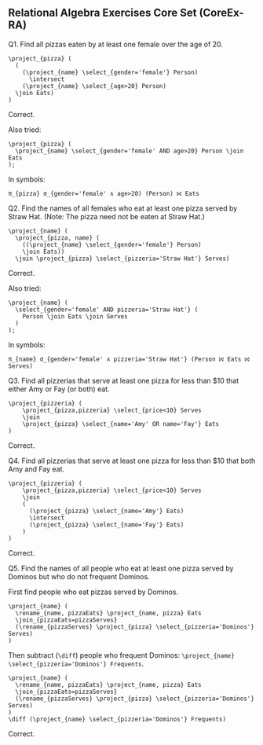 ## Relational Algebra Exercises Core Set (CoreEx-RA)

Q1. Find all pizzas eaten by at least one female over the age of 20. 

~~~
\project_{pizza} (
  (
    (\project_{name} \select_{gender='female'} Person)
      \intersect
    (\project_{name} \select_{age>20} Person)
  \join Eats)
)
~~~

Correct.

Also tried:

~~~
\project_{pizza} (
  \project_{name} \select_{gender='female' AND age>20} Person \join Eats
);
~~~

In symbols:

    π_{pizza} σ_{gender='female' ∧ age>20) (Person) ⨝ Eats

Q2. Find the names of all females who eat at least one pizza served by Straw Hat. (Note: The pizza need not be eaten at Straw Hat.)

~~~
\project_{name} (
  \project_{pizza, name} (
    ((\project_{name} \select_{gender='female'} Person)
    \join Eats))
  \join \project_{pizza} \select_{pizzeria='Straw Hat'} Serves)
~~~

Correct.

Also tried:

~~~
\project_{name} (
  \select_{gender='female' AND pizzeria='Straw Hat'} (
    Person \join Eats \join Serves
  )
);
~~~

In symbols:

    π_{name} σ_{gender='female' ∧ pizzeria='Straw Hat'} (Person ⨝ Eats ⨝ Serves)

Q3. Find all pizzerias that serve at least one pizza for less than $10 that either Amy or Fay (or both) eat. 

~~~
\project_{pizzeria} (
    \project_{pizza,pizzeria} \select_{price<10} Serves
    \join
    \project_{pizza} \select_{name='Amy' OR name='Fay'} Eats
)
~~~

Correct.

Q4. Find all pizzerias that serve at least one pizza for less than $10 that both Amy and Fay eat. 

~~~
\project_{pizzeria} (
    \project_{pizza,pizzeria} \select_{price<10} Serves
    \join
    (
      (\project_{pizza} \select_{name='Amy'} Eats)
      \intersect
      (\project_{pizza} \select_{name='Fay'} Eats)
    )
)
~~~

Correct.

Q5. Find the names of all people who eat at least one pizza served by Dominos but who do not frequent Dominos. 

First find people who eat pizzas served by Dominos.

~~~
\project_{name} (
  \rename_{name, pizzaEats} \project_{name, pizza} Eats 
  \join_{pizzaEats=pizzaServes}
  (\rename_{pizzaServes} \project_{pizza} \select_{pizzeria='Dominos'} Serves)
)
~~~

Then subtract (`\diff`) people who frequent Dominos: `\project_{name} \select_{pizzeria='Dominos'} Frequents`.

~~~
\project_{name} (
  \rename_{name, pizzaEats} \project_{name, pizza} Eats 
  \join_{pizzaEats=pizzaServes}
  (\rename_{pizzaServes} \project_{pizza} \select_{pizzeria='Dominos'} Serves)
)
\diff (\project_{name} \select_{pizzeria='Dominos'} Frequents)
~~~

Correct.